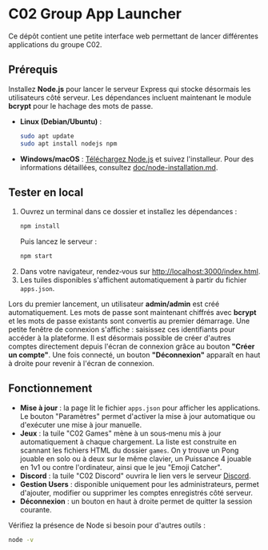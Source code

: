 # C02 Group App Launcher

Ce dépôt contient une petite interface web permettant de lancer différentes applications du groupe C02.

## Prérequis

Installez **Node.js** pour lancer le serveur Express qui stocke désormais les utilisateurs côté serveur.
Les dépendances incluent maintenant le module **bcrypt** pour le hachage des mots de passe.

- **Linux (Debian/Ubuntu)** :
  ```bash
  sudo apt update
  sudo apt install nodejs npm
  ```
- **Windows/macOS** : [Téléchargez Node.js](https://nodejs.org/) et suivez l'installeur.
Pour des informations détaillées, consultez [doc/node-installation.md](doc/node-installation.md).

## Tester en local

1. Ouvrez un terminal dans ce dossier et installez les dépendances :
   ```bash
   npm install
   ```
   Puis lancez le serveur :
   ```bash
   npm start
   ```
2. Dans votre navigateur, rendez‑vous sur [http://localhost:3000/index.html](http://localhost:3000/index.html).
3. Les tuiles disponibles s'affichent automatiquement à partir du fichier `apps.json`.

Lors du premier lancement, un utilisateur **admin/admin** est créé automatiquement. Les mots de passe sont maintenant chiffrés avec **bcrypt** et les mots de passe existants sont convertis au premier démarrage.
Une petite fenêtre de connexion s'affiche : saisissez ces identifiants pour accéder à la plateforme.
Il est désormais possible de créer d'autres comptes directement depuis l'écran de connexion grâce au bouton **"Créer un compte"**. Une fois connecté, un bouton **"Déconnexion"** apparaît en haut à droite pour revenir à l'écran de connexion.

## Fonctionnement

- **Mise à jour** : la page lit le fichier `apps.json` pour afficher les applications. Le bouton "Paramètres" permet d'activer la mise à jour automatique ou d'exécuter une mise à jour manuelle.
- **Jeux** : la tuile "C02 Games" mène à un sous‑menu mis à jour automatiquement à chaque chargement. La liste est construite en scannant les fichiers HTML du dossier `games`. On y trouve un Pong jouable en solo ou à deux sur le même clavier, un Puissance 4 jouable en 1v1 ou contre l'ordinateur, ainsi que le jeu "Emoji Catcher".
- **Discord** : la tuile "C02 Discord" ouvrira le lien vers le serveur [Discord](https://discord.gg/AD6DvdaRyR).
- **Gestion Users** : disponible uniquement pour les administrateurs, permet d'ajouter, modifier ou supprimer les comptes enregistrés côté serveur.
- **Déconnexion** : un bouton en haut à droite permet de quitter la session courante.

Vérifiez la présence de Node si besoin pour d'autres outils :
```bash
node -v
```

